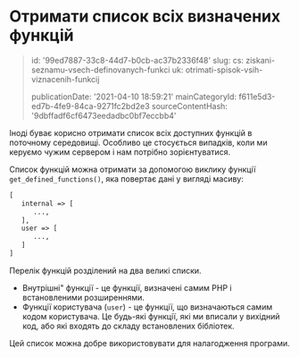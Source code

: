 Отримати список всіх визначених функцій
=======================================

> id: '99ed7887-33c8-44d7-b0cb-ac37b2336f48'
> slug:
> 	cs: ziskani-seznamu-vsech-definovanych-funkci
> 	uk: otrimati-spisok-vsih-viznacenih-funkcij
> 
> publicationDate: '2021-04-10 18:59:21'
> mainCategoryId: f611e5d3-ed7b-4fe9-84ca-9271fc2bd2e3
> sourceContentHash: '9dbffadf6cf6473eedadbc0bf7eccbb4'

Іноді буває корисно отримати список всіх доступних функцій в поточному середовищі. Особливо це стосується випадків, коли ми керуємо чужим сервером і нам потрібно зорієнтуватися.

Список функцій можна отримати за допомогою виклику функції `get_defined_functions()`, яка повертає дані у вигляді масиву:

```txt
[
   internal => [
      ...,
   ],
   user => [
      ...,
   ]
]
```

Перелік функцій розділений на два великі списки.

- Внутрішні" функції - це функції, визначені самим PHP і встановленими розширеннями.
- Функції користувача (`user`) - це функції, що визначаються самим кодом користувача. Це будь-які функції, які ми вписали у вихідний код, або які входять до складу встановлених бібліотек.

Цей список можна добре використовувати для налагодження програми.
